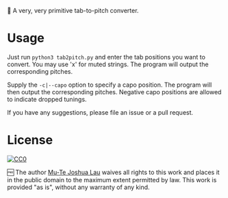 🎸 A very, very primitive tab-to-pitch converter.

# Usage

Just run `python3 tab2pitch.py` and enter the tab positions you want to convert. You may use 'x' for muted strings.
The program will output the corresponding pitches.

Supply the `-c|--capo` option to specify a capo position. The program will then output the corresponding pitches.
Negative capo positions are allowed to indicate dropped tunings.

If you have any suggestions, please file an issue or a pull request.

# License

[![CC0](http://i.creativecommons.org/p/zero/1.0/88x31.png)](http://creativecommons.org/publicdomain/zero/1.0/)

🆓 The author [Mu-Te Joshua Lau](https://github.com/JoshuaLau0220?tab=repositories) waives all rights to this work and places it in the public domain to the maximum extent permitted by law.
This work is provided "as is", without any warranty of any kind.

